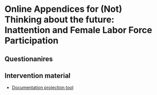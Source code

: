 # Online Appendices for (Not) Thinking about the future: Inattention and Female Labor Force Participation

## Questionanires

## Intervention material
- [Documentation projection tool](https://anacostaramon.github.io/mls/doc_projectiontool)
